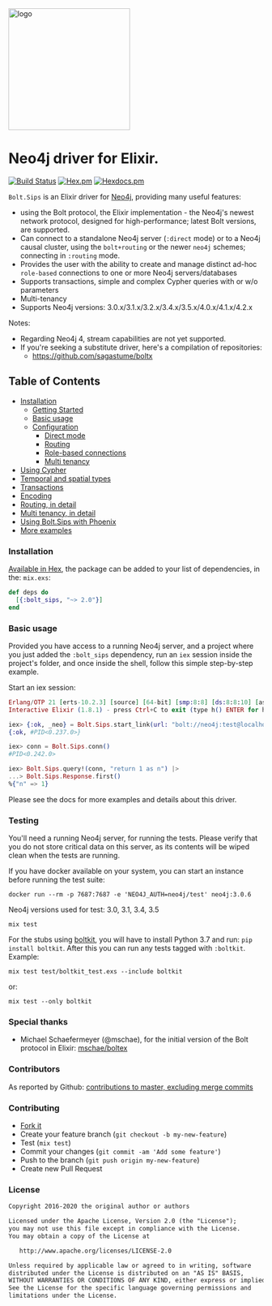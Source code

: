 <img src="assets/logo_transparent.png" alt="logo" width="240"/>

# Neo4j driver for Elixir.

[![Build Status](https://travis-ci.org/florinpatrascu/bolt_sips.svg?branch=master)](https://travis-ci.org/florinpatrascu/bolt_sips)
[![Hex.pm](https://img.shields.io/hexpm/dt/bolt_sips.svg?maxAge=2592000)](https://hex.pm/packages/bolt_sips)
[![Hexdocs.pm](https://img.shields.io/badge/api-hexdocs-brightgreen.svg)](https://hexdocs.pm/bolt_sips)

`Bolt.Sips` is an Elixir driver for [Neo4j](https://neo4j.com/developer/graph-database/), providing many useful features:

- using the Bolt protocol, the Elixir implementation - the Neo4j's newest network protocol, designed for high-performance; latest Bolt versions, are supported.
- Can connect to a standalone Neo4j server (`:direct` mode) or to a Neo4j causal cluster, using the `bolt+routing` or the newer `neo4j` schemes; connecting in `:routing` mode.
- Provides the user with the ability to create and manage distinct ad-hoc `role-based` connections to one or more Neo4j servers/databases
- Supports transactions, simple and complex Cypher queries with or w/o parameters
- Multi-tenancy
- Supports Neo4j versions: 3.0.x/3.1.x/3.2.x/3.4.x/3.5.x/4.0.x/4.1.x/4.2.x

Notes:

- Regarding Neo4j 4, stream capabilities are not yet supported.
- If you're seeking a substitute driver, here's a compilation of repositories:
  - https://github.com/sagastume/boltx

## Table of Contents

- [Installation](#installation)
  - [Getting Started](docs/getting-started.md#starting-the-driver)
  - [Basic usage](docs/getting-started.md#usage)
  - [Configuration](docs/features/configuration.md)
    - [Direct mode](docs/features/configuration.md#direct-mode)
    - [Routing](docs/features/configuration.md#routing-mode)
    - [Role-based connections](docs/features/configuration.md#role-based-connections)
    - [Multi tenancy](docs/features/configuration.md#multi-tenancy)
- [Using Cypher](docs/features/using-cypher.md)
- [Temporal and spatial types](docs/features/using-temporal-and-spatial-types.md)
- [Transactions](docs/features/about-transactions.md)
- [Encoding](docs/features/about-encoding.md)
- [Routing, in detail](docs/features/routing.md)
- [Multi tenancy, in detail](docs/features/multi-tenancy.md)
- [Using Bolt.Sips with Phoenix](docs/features/using-with-phoenix.md)
- [More examples](docs/examples/readme.md)

### Installation

[Available in Hex](https://hex.pm/packages/bolt_sips), the package can be added to your list of dependencies, in the: `mix.exs`:

```elixir
def deps do
  [{:bolt_sips, "~> 2.0"}]
end
```

### Basic usage

Provided you have access to a running Neo4j server, and a project where you just added the `:bolt_sips` dependency, run an `iex` session inside the project's folder, and once inside the shell, follow this simple step-by-step example.

Start an iex session:

```elixir
Erlang/OTP 21 [erts-10.2.3] [source] [64-bit] [smp:8:8] [ds:8:8:10] [async-threads:1] [hipe]
Interactive Elixir (1.8.1) - press Ctrl+C to exit (type h() ENTER for help)

iex> {:ok, _neo} = Bolt.Sips.start_link(url: "bolt://neo4j:test@localhost")
{:ok, #PID<0.237.0>}

iex> conn = Bolt.Sips.conn()
#PID<0.242.0>

iex> Bolt.Sips.query!(conn, "return 1 as n") |>
...> Bolt.Sips.Response.first()
%{"n" => 1}
```

Please see the docs for more examples and details about this driver.

### Testing

You'll need a running Neo4j server, for running the tests. Please verify that you do not store critical data on this server, as its contents will be wiped clean when the tests are running.

If you have docker available on your system, you can start an instance before running the test suite:

```shell
docker run --rm -p 7687:7687 -e 'NEO4J_AUTH=neo4j/test' neo4j:3.0.6
```

Neo4j versions used for test: 3.0, 3.1, 3.4, 3.5

```shell
mix test
```

For the stubs using [boltkit](https://github.com/neo4j-drivers/boltkit/), you will have to install Python 3.7 and run: `pip install boltkit`. After this you can run any tests tagged with `:boltkit`. Example:

```shell
mix test test/boltkit_test.exs --include boltkit
```

or:

```shell
mix test --only boltkit
```

### Special thanks

- Michael Schaefermeyer (@mschae), for the initial version of the Bolt protocol in Elixir: [mschae/boltex](https://github.com/mschae/boltex)

### Contributors

As reported by Github: [contributions to master, excluding merge commits](https://github.com/florinpatrascu/bolt_sips/graphs/contributors)

### Contributing

- [Fork it](https://github.com/florinpatrascu/bolt_sips/fork)
- Create your feature branch (`git checkout -b my-new-feature`)
- Test (`mix test`)
- Commit your changes (`git commit -am 'Add some feature'`)
- Push to the branch (`git push origin my-new-feature`)
- Create new Pull Request

### License

```txt
Copyright 2016-2020 the original author or authors

Licensed under the Apache License, Version 2.0 (the "License");
you may not use this file except in compliance with the License.
You may obtain a copy of the License at

   http://www.apache.org/licenses/LICENSE-2.0

Unless required by applicable law or agreed to in writing, software
distributed under the License is distributed on an "AS IS" BASIS,
WITHOUT WARRANTIES OR CONDITIONS OF ANY KIND, either express or implied.
See the License for the specific language governing permissions and
limitations under the License.
```
